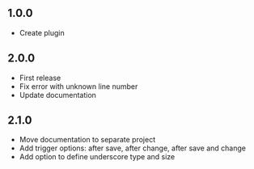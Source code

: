 ## 1.0.0
* Create plugin

## 2.0.0
* First release
* Fix error with unknown line number
* Update documentation

## 2.1.0
* Move documentation to separate project
* Add trigger options: after save, after change, after save and change
* Add option to define underscore type and size
